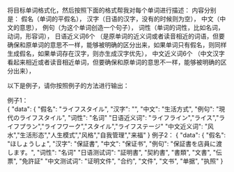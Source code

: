 将目标单词格式化，然后按照下面的格式帮我对每个单词进行描述：
内容分别是：
假名（单词的平假名），
汉字（日语的汉字，没有的时候则为空），
中文（中文的意思），
例句（为这个单词创造一个句子），
词性（单词的词性，比如名词，动词，形容词），
日语近义词6个
    （是原单词的近义词或者读音相近的词语，但要确保和原单词的意思不一样，能够被明确的区分出来，如果单词只有假名，则同样生成假名，如果单词存在汉字，则亦生成汉字优先），
中文近义词6个
    （中文汉字看起来相近或者读音相近单词，但要确保和原单词的意思不一样，能够被明确的区分出来），

以下是例子，请你按照例子的方法进行输出：

例子1：  
  {
        "data": {
            "假名": "ライフスタイル",
            "汉字": "",
            "中文": "生活方式",
            "例句": "現代のライフスタイル",
            "词性": "名词"
            "日语近义词": "ライフライン","ライス","ライフプラン","ライフワーク","スタイル","ライフステージ"
            "中文近义词":  "风水","生活形态","人生模式","风格","自我管理","来福"
        }
例子2：
  {
        "data": {
            "假名": "ほしょうしょ",
            "汉字": "保証書",
            "中文": "保证书",
            "例句": "保証書を店員に渡します。",
            "词性": "名词"
            "日语测试词": "証明書", "契約書", "書類", "文書", "伝票", "免許証"
            "中文测试词": "证明文件", "合约", "文件", "文书", "单据", "执照"
        }